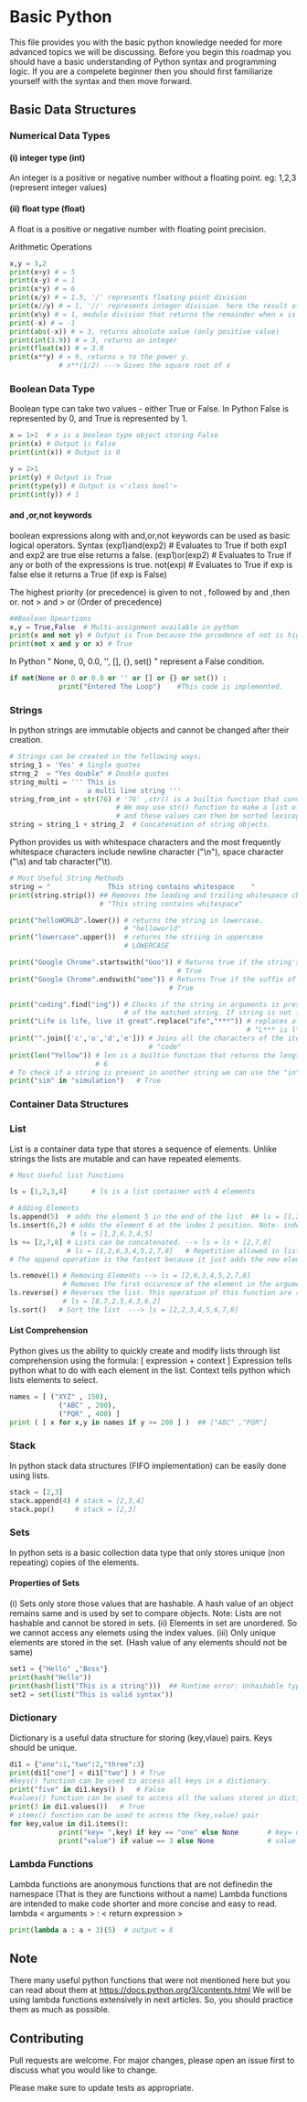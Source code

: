 # Basic Python
This file provides you with the basic python knowledge needed for more advanced topics we will be discussing.
Before you begin this roadmap you should have a basic understanding of Python syntax and programming logic.
If you are a compelete beginner then you should first familiarize yourself with the syntax and then move forward.

## Basic Data Structures

### Numerical Data Types
#### (i) integer type (int)
An integer is a positive or negative number without a floating point.
eg: 1,2,3 (represent integer values)
#### (ii) float type (float)
A float is a positive or negative number with floating point precision.

Arithmetic Operations
```python
x,y = 3,2
print(x+y) # = 5
print(x-y) # = 1
print(x*y) # = 6
print(x/y) # = 1.5, '/' represents floating point division
print(x//y) # = 1, '//' represents integer division. here the result of division is rounded to lower value.
print(x%y) # = 1, modulo division that returns the remainder when x is divided by y.
print(-x) # = -1
print(abs(-x)) # = 3, returns absolute value (only positive value)
print(int(3.9)) # = 3, returns an integer
print(float(x)) # = 3.0
print(x**y) # = 9, returns x to the power y.
            # x**(1/2) ---> Gives the square root of x
```
### Boolean Data Type
Boolean type can take two values - either True or False.
In Python False is represented by 0, and True is represented by 1.
```python
x = 1>2  # x is a boolean type object storing False
print(x) # Output is False
print(int(x)) # Output is 0

y = 2>1
print(y) # Output is True
print(type(y)) # Output is <'class bool'>
print(int(y)) # 1
```
#### and ,or,not keywords
boolean expressions along with and,or,not keywords can be used as basic logical operators.
Syntax
(exp1)and(exp2) # Evaluates to True if both exp1 and exp2 are true else returns a false.
(exp1)or(exp2) # Evaluates to True if any or both of the expressions is true.
not(exp) # Evaluates to True if exp is false else it returns a True (if exp is False)

The highest priority (or precedence) is given to not , followed by and ,then or.
not > and > or (Order of precedence)
```python
##Boolean Opeartions
x,y = True,False  # Multi-assignment available in python
print(x and not y) # Output is True because the prcedence of not is higher than and
print(not x and y or x) # True
```
In Python " None, 0, 0.0, '', [], {}, set() " represent a False condition.
```python
if not(None or 0 or 0.0 or '' or [] or {} or set()) :
            print("Entered The Loop")    #This code is implemented. 
  ```
### Strings
In python strings are immutable objects and cannot be changed after their creation.
```python
# Strings can be created in the following ways;
string_1 = 'Yes' # Single quotes
strng_2  = "Yes double" # Double quotes
string_multi = ''' This is
                   a multi line string '''
string_from_int = str(76) # '76' ,str() is a builtin function that converts integer value to a string.
                          # We may use str() function to make a list of strings from integer values
                          # and these values can then be sorted lexicographically (i.e based on the first element)
string = string_1 + string_2  # Concatenation of string objects.
```
Python provides us with whitespace characters and the most frequently whitespace characters include newline character ("\n"), space character ("\s) and tab character("\t).
```python
# Most Useful String Methods
string = "              This string contains whitespace    "
print(string.strip()) ## Removes the leading and trailing whitespace characters from the string
                      # "This string contains whitespace"

print("helloWORLD".lower()) # returns the string in lowercase. 
                            # "helloworld"
print("lowercase".upper())  # returns the striing in uppercase
                            # LOWERCASE

print("Google Chrome".startswith("Goo")) # Returns true if the string's prefix matches with the argument of the function.
                                         # True
print("Google Chrome".endswith("ome")) # Returns True if the suffix of the string matches with the argument of the function.
                                       # True

print("coding".find("ing")) # Checks if the string in arguments is present in the main string.It then returns the beginning
                            # of the matched string. If string is not found it returns a -1
print("Life is life, live it great".replace("ife","***")) # replaces all instances of the argument in the main string
                                                          # "L*** is l***,live it great
print("".join(['c','o','d','e'])) # Joins all the characters of the iterable to return a string
                                  # "code"
print(len("Yellow")) # len is a builtin function that returns the length of the string.
                     # 6
# To check if a string is present in another string we can use the "in" operator
print("sim" in "simulation")   # True
```
### Container Data Structures
### List
List is a container data type that stores a sequence of elements. Unlike strings the lists are mutable and can have repeated elements.
```python
# Most Useful list functions

ls = [1,2,3,4]      # ls is a list container with 4 elements

# Adding Elements
ls.append(5)  # adds the element 5 in the end of the list  ## ls = [1,2,3,4,5]
ls.insert(6,2) # adds the element 6 at the index 2 position. Note- indexes start from 0 in python
               # ls = [1,2,6,3,4,5]
ls += [2,7,8] # Lists can be concatenated. --> ls = ls + [2,7,8]
              # ls = [1,2,6,3,4,5,2,7,8]   # Repetition allowed in lists
# The append operation is the fastest because it just adds the new element on the tail of the list.

ls.remove(1) # Removing Elements --> ls = [2,6,3,4,5,2,7,8]
             # Removes the first occurence of the element in the arguments.
ls.reverse() # Reverses the list. This operation of this function are reflected on the original list too.
             # ls = [8,7,2,5,4,3,6,2]
ls.sort()   # Sort the list  ---> ls = [2,2,3,4,5,6,7,8]
```
#### List Comprehension
Python gives us the ability to quickly create and modify lists through list comprehension using the formula:
                                                [ expression + context ]
Expression tells python what to do with each element in the list.
Context tells python which lists elements to select.
```python
names = [ ("XYZ" , 150),
            ("ABC" , 200),
            ("PQR" , 400) ]
print ( [ x for x,y in names if y >= 200 ] )  ## ["ABC" ,"PQR"]
```
### Stack
In python stack data structures (FIFO implementation) can be easily done using lists.
```python
stack = [2,3]
stack.append(4) # stack = [2,3,4]
stack.pop()     # stack = [2,3]
```
### Sets
In python sets is a basic collection data type that only stores unique (non repeating) copies of the elements.
#### Properties of Sets
(i) Sets only store those values that are hashable.
   A hash value of an object remains same and is used by set to compare objects.
Note: Lists are not hashable and cannot be stored in sets.
(ii) Elements in set are unordered. So we cannot access any elemets using the index values.
(iii) Only unique elements are stored in the set. (Hash value of any elements should not be same)
```python
set1 = {"Hello" ,"Boss"}
print(hash("Hello"))
print(hash(list("This is a string")))  ## Runtime error: Unhashable type: list
set2 = set(list("This is valid syntax"))
```
### Dictionary
Dictionary is a useful data structure for storing (key,vlaue) pairs.
Keys should be unique.
```python
di1 = {"one":1,"two":2,"three":3}
print(di1["one"] < di1["two"] ) # True
#keys() function can be used to access all keys in a dictionary.
print("five" in di1.keys() )   # False
#values() function can be used to access all the values stored in dictionary.
print(3 in di1.values())   # True
# items() function can be used to access the (key,value) pair
for key,value in di1.items():
            print("key= ",key) if key == "one" else None       # key= one
            print("value") if value == 3 else None             # value
```
### Lambda Functions
Lambda functions are anonymous functions that are not definedin the namespace (That is they are functions without a name)
Lambda functions are intended to make code shorter and more concise and easy to read.
lambda < arguments > : < return expression >
```python
print(lambda a : a + 3)(5)  # output = 8
```

## Note
There many useful python functions that were not mentioned here but you can read about them at https://docs.python.org/3/contents.html
We will be using lambda functions extensively in next articles. So, you should practice them as much as possible.
## Contributing
Pull requests are welcome. For major changes, please open an issue first to discuss what you would like to change.

Please make sure to update tests as appropriate.
